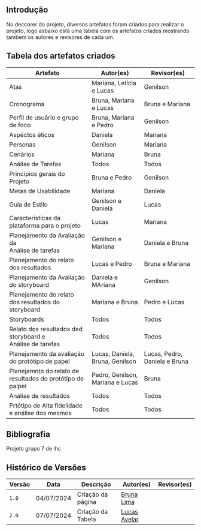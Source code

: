 ## Introdução
No deccorer do projeto, diversos artefatos foram criados para realizar o projeto, logo asbaixo está uma tabela com os artefatos criados mostrando tambem os autores e revisores de cada um.


## Tabela dos artefatos criados
| Artefato  |  Autor(es)   | Revisor(es)             |
| --------- | -------- | ------------------------- | 
| Atas |  Mariana, Letícia e Lucas | Genilson |
| Cronograma | Bruna, Mariana e Lucas| Bruna e Mariana |
| Perfil de usuário e grupo de foco | Bruna, Mariana e Pedro | Genilson |
| Aspéctos éticos | Daniela | Mariana |
| Personas | Genilson | Mariana |
| Cenários | Mariana | Bruna |
| Análise de Tarefas | Todos | Todos |,
| Princípios gerais do Projeto |Bruna e Pedro| Genilson |
| Metas de Usabilidade | Mariana | Daniela |
| Guia de Estilo| Genilson e Daniela | Lucas |
| Caracteristicas da plataforma para o projeto | Lucas| Mariana |
| Planejamento da Avaliação da <br> Análise de tarefas | Genilson e Mariana | Daniela e Bruna |
| Planejamento do relato dos resultados | Lucas e Pedro| Bruna e Mariana |
| Planejamento da Avaliação do storyboard | Daniela e MAriana| Genilson |
| Planejamento do relato dos resultados do storyboard | Mariana e Bruna| Pedro e Lucas |
| Storyboards | Todos | Todos |
| Relato dos resultados ded storyboard e <br>Análise de tarefas | Todos | Todos |
| Planejamento da avaliação do protótipo de papel | Lucas, Daniela, Bruna, Genilson| Lucas, Pedro, Daniela e Bruna|
| Planejamnto do relato de resultados do protótipo de palpel | Pedro, Genilson, Mariana e Lucas | Bruna |
| Análise de resultados| Todos | Todos |
| Prtótipo de Alta fidelidade e análise dos mesmos | Todos | Todos |

## Bibliografia

Projeto grupo 7 de Ihc 

## Histórico de Versões

| Versão  | Data       | Descrição                 | Autor(es)                                | Revisor(es)                                    |
| ------- | :--------: | ------------------------- | ---------------------------------------- | ---------------------------------------------- |
| `1.0`   | 04/07/2024 | Criação da página         | [Bruna Lima](https://github.com/libruna) | |
| `2.0` | 07/07/2024   | Criação da Tabela         | [Lucas Avelar](https://github.com/LucasAvelar2711) |  |